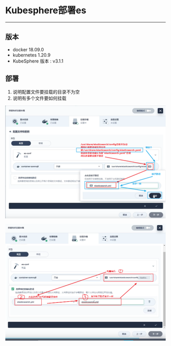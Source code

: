 #	Kubesphere部署es

----

##  版本

+   docker 18.09.0
+   kubernetes 1.20.9
+   KubeSphere 版本 : v3.1.1

##  部署

1.  说明配置文件要挂载的目录不为空
2.  说明有多个文件要如何挂载

![](../images/2021/12/20211220151559.png)

![](../images/2021/12/20211220151817.png)